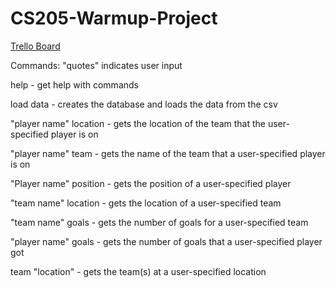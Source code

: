 # CS205-Warmup-Project

[Trello Board](https://trello.com/b/M300vmgU/cs205-project-al-nb-sh-mm)


Commands: 
"quotes" indicates user input

help - get help with commands  

load data - creates the database and loads the data from the csv  

"player name" location - gets the location of the team that the user-specified player is on  

"player name" team - gets the name of the team that a user-specified player is on  

"Player name" position - gets the position of a user-specified player

"team name" location - gets the location of a user-specified team  

"team name" goals - gets the number of goals for a user-specified team  

"player name" goals - gets the number of goals that a user-specified player got  

team "location" - gets the team(s) at a user-specified location  

